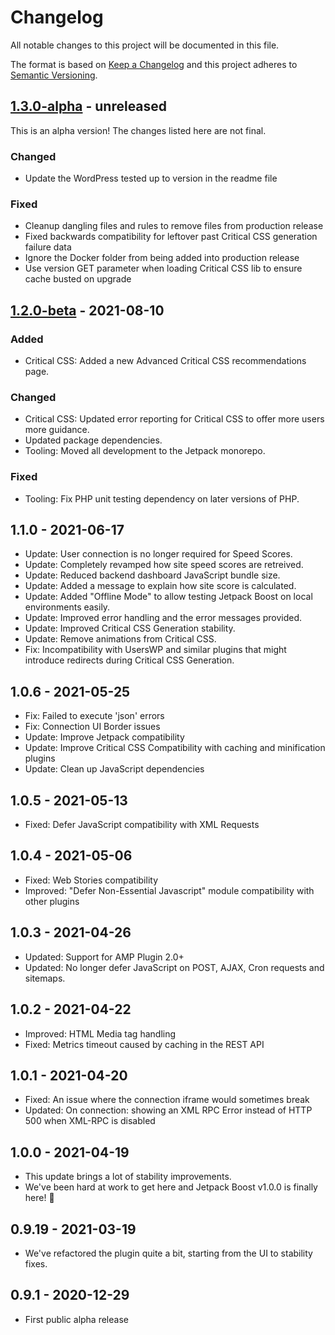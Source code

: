 # Changelog

All notable changes to this project will be documented in this file.

The format is based on [Keep a Changelog](https://keepachangelog.com/en/1.0.0/)
and this project adheres to [Semantic Versioning](https://semver.org/spec/v2.0.0.html).

## [1.3.0-alpha] - unreleased

This is an alpha version! The changes listed here are not final.

### Changed
- Update the WordPress tested up to version in the readme file

### Fixed
- Cleanup dangling files and rules to remove files from production release
- Fixed backwards compatibility for leftover past Critical CSS generation failure data
- Ignore the Docker folder from being added into production release
- Use version GET parameter when loading Critical CSS lib to ensure cache busted on upgrade

## [1.2.0-beta] - 2021-08-10
### Added
- Critical CSS: Added a new Advanced Critical CSS recommendations page.

### Changed
- Critical CSS: Updated error reporting for Critical CSS to offer more users more guidance.
- Updated package dependencies.
- Tooling: Moved all development to the Jetpack monorepo.

### Fixed
- Tooling: Fix PHP unit testing dependency on later versions of PHP.

## 1.1.0 - 2021-06-17

- Update: User connection is no longer required for Speed Scores.
- Update: Completely revamped how site speed scores are retreived.
- Update: Reduced backend dashboard JavaScript bundle size.
- Update: Added a message to explain how site score is calculated.
- Update: Added "Offline Mode" to allow testing Jetpack Boost on local environments easily.
- Update: Improved error handling and the error messages provided.
- Update: Improved Critical CSS Generation stability.
- Update: Remove animations from Critical CSS.
- Fix: Incompatibility with UsersWP and similar plugins that might introduce redirects during Critical CSS Generation.

## 1.0.6 - 2021-05-25

- Fix: Failed to execute 'json' errors
- Fix: Connection UI Border issues
- Update: Improve Jetpack compatibility
- Update: Improve Critical CSS Compatibility with caching and minification plugins
- Update: Clean up JavaScript dependencies

## 1.0.5 - 2021-05-13

- Fixed: Defer JavaScript compatibility with XML Requests

## 1.0.4 - 2021-05-06

- Fixed: Web Stories compatibility
- Improved: "Defer Non-Essential Javascript" module compatibility with other plugins

## 1.0.3 - 2021-04-26

- Updated: Support for AMP Plugin 2.0+
- Updated: No longer defer JavaScript on POST, AJAX, Cron requests and sitemaps.

## 1.0.2 - 2021-04-22

- Improved: HTML Media tag handling
- Fixed: Metrics timeout caused by caching in the REST API

## 1.0.1 - 2021-04-20

- Fixed: An issue where the connection iframe would sometimes break
- Updated: On connection: showing an XML RPC Error instead of HTTP 500 when XML-RPC is disabled

## 1.0.0 - 2021-04-19

- This update brings a lot of stability improvements.
- We've been hard at work to get here and Jetpack Boost v1.0.0 is finally here! 🎉

## 0.9.19 - 2021-03-19

- We've refactored the plugin quite a bit, starting from the UI to stability fixes.

## 0.9.1 - 2020-12-29

- First public alpha release

[1.3.0-alpha]: https://github.com/Automattic/jetpack-boost-production/compare/v1.2.0-beta...v1.3.0-alpha
[1.2.0-beta]: https://github.com/Automattic/jetpack-boost-production/compare/v1.1.0...v1.2.0-beta
